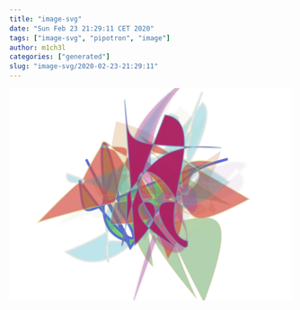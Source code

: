 ```yaml
---
title: "image-svg"
date: "Sun Feb 23 21:29:11 CET 2020"
tags: ["image-svg", "pipotron", "image"]
author: m1ch3l
categories: ["generated"]
slug: "image-svg/2020-02-23-21:29:11"
---
```


![](image.svg)
